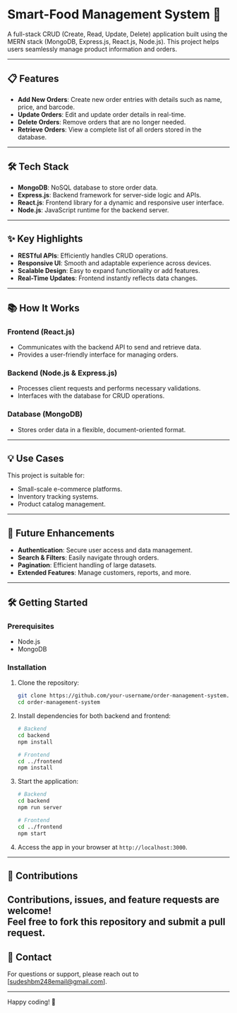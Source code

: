 # Smart-Food Management System 🚀  
A full-stack CRUD (Create, Read, Update, Delete) application built using the MERN stack (MongoDB, Express.js, React.js, Node.js). This project helps users seamlessly manage product information and orders.

---

## 📋 Features  
- **Add New Orders**: Create new order entries with details such as name, price, and barcode.  
- **Update Orders**: Edit and update order details in real-time.  
- **Delete Orders**: Remove orders that are no longer needed.  
- **Retrieve Orders**: View a complete list of all orders stored in the database.  

---

## 🛠️ Tech Stack  
- **MongoDB**: NoSQL database to store order data.  
- **Express.js**: Backend framework for server-side logic and APIs.  
- **React.js**: Frontend library for a dynamic and responsive user interface.  
- **Node.js**: JavaScript runtime for the backend server.  

---

## ✨ Key Highlights  
- **RESTful APIs**: Efficiently handles CRUD operations.  
- **Responsive UI**: Smooth and adaptable experience across devices.  
- **Scalable Design**: Easy to expand functionality or add features.  
- **Real-Time Updates**: Frontend instantly reflects data changes.  

---

## 📚 How It Works  

### **Frontend (React.js)**  
- Communicates with the backend API to send and retrieve data.  
- Provides a user-friendly interface for managing orders.  

### **Backend (Node.js & Express.js)**  
- Processes client requests and performs necessary validations.  
- Interfaces with the database for CRUD operations.  

### **Database (MongoDB)**  
- Stores order data in a flexible, document-oriented format.  

---

## 💡 Use Cases  
This project is suitable for:  
- Small-scale e-commerce platforms.  
- Inventory tracking systems.  
- Product catalog management.  

---

## 🌟 Future Enhancements  
- **Authentication**: Secure user access and data management.  
- **Search & Filters**: Easily navigate through orders.  
- **Pagination**: Efficient handling of large datasets.  
- **Extended Features**: Manage customers, reports, and more.  

---

## 🛠️ Getting Started  

### Prerequisites  
- Node.js  
- MongoDB  

### Installation  
1. Clone the repository:  
   ```bash  
   git clone https://github.com/your-username/order-management-system.git  
   cd order-management-system  
   ```  

2. Install dependencies for both backend and frontend:  
   ```bash  
   # Backend  
   cd backend  
   npm install  

   # Frontend  
   cd ../frontend  
   npm install  
   ```  

3. Start the application:  
   ```bash  
   # Backend  
   cd backend  
   npm run server  

   # Frontend  
   cd ../frontend  
   npm start  
   ```  

4. Access the app in your browser at `http://localhost:3000`.  
---

## 🤝 Contributions  
Contributions, issues, and feature requests are welcome!  
Feel free to fork this repository and submit a pull request.  
---

## 📧 Contact  
For questions or support, please reach out to [sudeshbm248email@gmail.com].  

---

Happy coding! 🌟  

